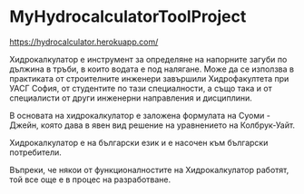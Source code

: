 # MyHydrocalculatorToolProject
https://hydrocalculator.herokuapp.com/

Хидрокалкулатор е инструмент за определяне на напорните загуби по дължина в тръби, в които водата е под налягане.
Може да се използва в практиката от строителните инженери завършили Хидрофакултета при УАСГ София, от студентите по тази специалности,
а също така и от специалисти от други инженерни направления и дисциплини.

В основата на хидрокалкулатор е заложена формулата на Суоми - Джейн, която дава в явен вид решение на уравнението на Колбрук-Уайт.

Хидрокалкулатор е на български език и е насочен към български потребители.

Въпреки, че някои от функционалностите на Хидрокалкулатор работят, той все още е в процес на разработване.



